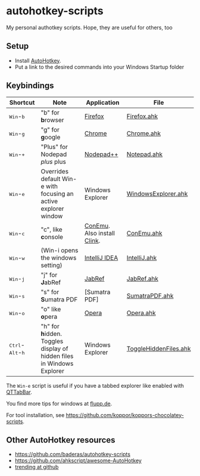 autohotkey-scripts
==================

My personal authotkey scripts. Hope, they are useful for others, too

## Setup

- Install [AutoHotkey].
- Put a link to the desired commands into your Windows Startup folder

## Keybindings

Shortcut | Note | Application | File
-------- | ---- | ----------- | ----
<kbd>Win</kbd>-<kbd>b</kbd>  | "b" for **b**rowser | [Firefox] | [Firefox.ahk](Firefox.ahk)
<kbd>Win</kbd>-<kbd>g</kbd>  | "g" for **g**oogle  | [Chrome]  | [Chrome.ahk](Chrome.ahk)
<kbd>Win</kbd>-<kbd>+</kbd>  | "Plus" for Nodepad *plus* plus | [Nodepad++] | [Notepad.ahk](Notepad.ahk)
<kbd>Win</kbd>-<kbd>e</kbd>  | Overrides default Win-e with focusing an active explorer window | Windows Explorer | [WindowsExplorer.ahk](WindowsExplorer.ahk)
<kbd>Win</kbd>-<kbd>c</kbd>  | "c", like **c**onsole | [ConEmu]. Also install [Clink]. | [ConEmu.ahk](ConEmu.ahk)
<kbd>Win</kbd>-<kbd>w</kbd>  | (Win-i opens the windows setting)  | [IntelliJ IDEA]  | [IntelliJ.ahk](IntelliJ.ahk)
<kbd>Win</kbd>-<kbd>j</kbd>  | "j" for **J**abRef  | [JabRef]  | [JabRef.ahk](JabRef.ahk)
<kbd>Win</kbd>-<kbd>s</kbd>  | "s" for **S**umatra PDF  | [Sumatra PDF]  | [SumatraPDF.ahk](SumatraPDF.ahk)
<kbd>Win</kbd>-<kbd>o</kbd>  | "o" like **o**pera  | [Opera]     | [Opera.ahk](Opera.ahk)
<kbd>Ctrl</kbd>-<kbd>Alt</kbd>-<kbd>h</kbd> | "h" for **h**idden. Toggles display of hidden files in Windows Explorer | Windows Explorer | [ToggleHiddenFiles.ahk](ToggleHiddenFiles.ahk)

The `Win-e` script is useful if you have a tabbed explorer like enabled with [QTTabBar].

You find more tips for windows at [flupp.de].

For tool installation, see <https://github.com/koppor/koppors-chocolatey-scripts>.

## Other AutoHotkey resources

* https://github.com/baderas/autohotkey-scripts
* https://github.com/ahkscript/awesome-AutoHotkey
* [trending at github]

[AutoHotkey]: http://www.autohotkey.com
[Chrome]: https://www.google.com/chrome
[Clink]: http://mridgers.github.io/clink/
[ConEmu]: https://conemu.github.io/
[Firefox]: http://www.mozilla.org/firefox
[IntelliJ IDEA]: https://www.jetbrains.com/idea/
[JabRef]: http://jabref.sourceforge.net/
[Nodepad++]: http://notepad-plus-plus.org/
[Opera]: http://www.opera.com/
[QTTabBar]: http://qttabbar.sourceforge.net/
[SumatraPDF]: https://www.sumatrapdfreader.org/

[flupp.de]: http://wiki.flupp.de/windows
[trending at github]: https://github.com/trending?l=autohotkey
